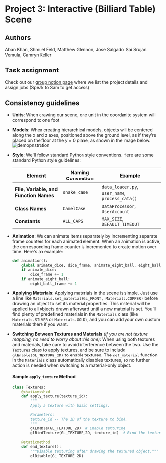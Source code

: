 # Project 3: Interactive (Billiard Table) Scene

## Authors
Aban Khan, Shmuel Feld, Matthew Glennon, Jose Salgado, Sai Srujan Vemula, Camryn Keller

## Task assignment
Check out our [group notion page](https://www.notion.so/Project-3-Group-page-1303b34792c48004b53dc1561fd303cf?pvs=4) where we list the project details and assign jobs (Speak to Sam to get access)<br/>

## Consistency guidelines
- **Units**: When drawing our scene, one unit in the coordanite system will correspond to one foot
- **Models**: When creating hierarchical models, objects will be centered along the x and z axes, positioned above the ground level, as if they’re placed on the floor at the y = 0 plane, as shown in the image below.
![demopnstration](https://github.com/user-attachments/assets/562dd0e4-c9a5-4814-aefc-b15df373a29a)
- **Style**: We'll follow standard Python style conventions. Here are some standard Python style guidelines:

    | Element               | Naming Convention | Example                                    |
    |-----------------------|-------------------|--------------------------------------------|
    | **File, Variable, and Function Names** | `snake_case`      | `data_loader.py`, `user_name`, `process_data()` |
    | **Class Names**       | `CamelCase`       | `DataProcessor`, `UserAccount`             |
    | **Constants**         | `ALL_CAPS`        | `MAX_SIZE`, `DEFAULT_TIMEOUT`              |

- **Animation**: We can animate items separately by incrementing separate frame counters for each animated element. When an animation is active, the corresponding frame counter is incremented to create motion over time. Here's an example:

    ```python
    def animation():
        global animate_dice, dice_frame, animate_eight_ball, eight_ball_frame
        if animate_dice:
            dice_frame += 1
        if animate_eight_ball:
            eight_ball_frame += 1
    ```
- **Applying Materials**: Applying materials in the scene is simple. Just use a line like `Materials.set_material(GL_FRONT, Materials.COPPER)` before drawing an object to set its material properties. This material will be applied to all objects drawn afterward until a new material is set. You’ll find plenty of predefined materials in the `Materials` class (like `Materials.SILVER` or `Materials.GOLD`), and you can add your own custom materials there if you want.

- **Switching Between Textures and Materials** *(if you are not texture mapping, no need to worry about this one)*: When using both textures and materials, take care to avoid interference between the two. Use the `Textures` class to apply textures, and be sure to include `glEnable(GL_TEXTURE_2D)` to enable textures. The `set_material` function in the `Materials` class automatically disables textures, so no further action is needed when switching to a material-only object.

    #### Sample `apply_texture` Method

    ```python
    class Textures:
        @staticmethod
        def apply_texture(texture_id):
            """
            Apply a texture with basic settings.
            
            Parameters:
            texture_id -- The ID of the texture to bind.
            """
            glEnable(GL_TEXTURE_2D)  # Enable texturing
            glBindTexture(GL_TEXTURE_2D, texture_id)  # Bind the texture
        
        @staticmethod
        def end_texture():
            """Disable texturing after drawing the textured object."""
            glDisable(GL_TEXTURE_2D)
    ```
